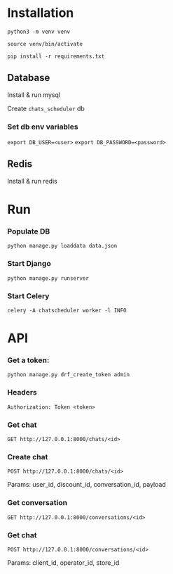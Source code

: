 # Installation

`python3 -m venv venv`

`source venv/bin/activate`

`pip install -r requirements.txt`

## Database

Install & run mysql

Create `chats_scheduler` db

### Set db env variables
`export DB_USER=<user>`
`export DB_PASSWORD=<password>`

## Redis
Install & run redis

# Run

### Populate DB
`python manage.py loaddata data.json`

### Start Django
`python manage.py runserver`

### Start Celery
`celery -A chatscheduler worker -l INFO`

# API

### Get a token:
`python manage.py drf_create_token admin`

### Headers
`Authorization: Token <token>`

### Get chat
`GET http://127.0.0.1:8000/chats/<id>`

### Create chat
`POST http://127.0.0.1:8000/chats/<id>`

Params: user_id, discount_id, conversation_id, payload

### Get conversation
`GET http://127.0.0.1:8000/conversations/<id>`

### Get chat
`POST http://127.0.0.1:8000/conversations/<id>`

Params: client_id, operator_id, store_id